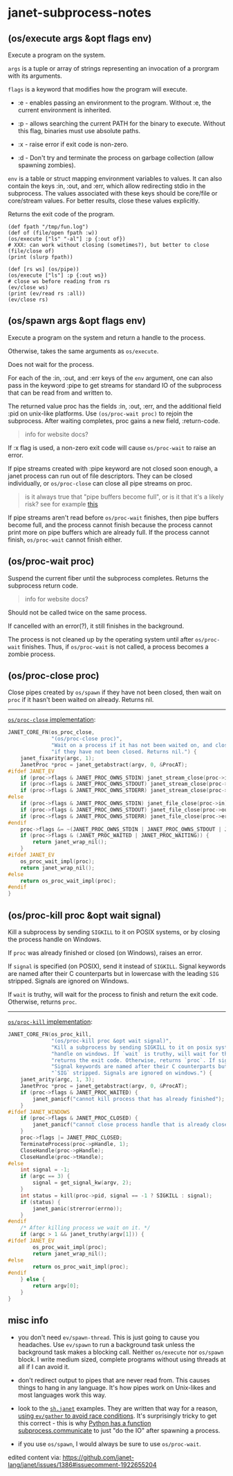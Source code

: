 # janet-subprocess-notes

## (os/execute args &opt flags env)

Execute a program on the system.

`args` is a tuple or array of strings representing an invocation of a
prorgram with its arguments.

`flags` is a keyword that modifies how the program will execute.

* :e - enables passing an environment to the program. Without :e, the
  current environment is inherited.

* :p - allows searching the current PATH for the binary to execute.
  Without this flag, binaries must use absolute paths.

* :x - raise error if exit code is non-zero.

* :d - Don't try and terminate the process on garbage collection
  (allow spawning zombies).

`env` is a table or struct mapping environment variables to values.
It can also contain the keys :in, :out, and :err, which allow
redirecting stdio in the subprocess. The values associated with these
keys should be core/file or core/stream values. For better results,
close these values explicitly.

Returns the exit code of the program.

```janet
(def fpath "/tmp/fun.log")
(def of (file/open fpath :w))
(os/execute ["ls" "-al"] :p {:out of})
# XXX: can work without closing (sometimes?), but better to close
(file/close of)
(print (slurp fpath))
```

```janet
(def [rs ws] (os/pipe))
(os/execute ["ls"] :p {:out ws})
# close ws before reading from rs
(ev/close ws)
(print (ev/read rs :all))
(ev/close rs)
```

## (os/spawn args &opt flags env)

Execute a program on the system and return a handle to the process.

Otherwise, takes the same arguments as `os/execute`.

Does not wait for the process.

For each of the :in, :out, and :err keys of the `env` argument, one
can also pass in the keyword :pipe to get streams for standard IO of
the subprocess that can be read from and written to.

The returned value proc has the fields :in, :out, :err, and the
additional field :pid on unix-like platforms.  Use `(os/proc-wait
proc)` to rejoin the subprocess. After waiting completes, proc gains a
new field, :return-code.

> info for website docs?

If :x flag is used, a non-zero exit code will cause `os/proc-wait` to
raise an error.

If pipe streams created with :pipe keyword are not closed soon enough,
a janet process can run out of file descriptors. They can be closed
individually, or `os/proc-close` can close all pipe streams on proc.

> is it always true that "pipe buffers become full", or is it that
> it's a likely risk?  see for example
> [this](https://unix.stackexchange.com/questions/11946/how-big-is-the-pipe-buffer)

If pipe streams aren't read before `os/proc-wait` finishes, then pipe
buffers become full, and the process cannot finish because the process
cannot print more on pipe buffers which are already full. If the
process cannot finish, `os/proc-wait` cannot finish either.

## (os/proc-wait proc)

Suspend the current fiber until the subprocess completes. Returns the
subprocess return code.

> info for website docs?

Should not be called twice on the same process.

If cancelled with an error(?), it still finishes in the background.

The process is not cleaned up by the operating system until after
`os/proc-wait` finishes.  Thus, if `os/proc-wait` is not called, a
process becomes a zombie process.

## (os/proc-close proc)

Close pipes created by `os/spawn` if they have not been closed, then
wait on `proc` if it hasn't been waited on already.  Returns nil.

---

[`os/proc-close` implementation](https://github.com/janet-lang/janet/blob/431ecd3d1a4caabc66b62f63c2f83ece2f74e9f9/src/core/os.c#L772-L797):

```c
JANET_CORE_FN(os_proc_close,
              "(os/proc-close proc)",
              "Wait on a process if it has not been waited on, and close pipes created by `os/spawn` "
              "if they have not been closed. Returns nil.") {
    janet_fixarity(argc, 1);
    JanetProc *proc = janet_getabstract(argv, 0, &ProcAT);
#ifdef JANET_EV
    if (proc->flags & JANET_PROC_OWNS_STDIN) janet_stream_close(proc->in);
    if (proc->flags & JANET_PROC_OWNS_STDOUT) janet_stream_close(proc->out);
    if (proc->flags & JANET_PROC_OWNS_STDERR) janet_stream_close(proc->err);
#else
    if (proc->flags & JANET_PROC_OWNS_STDIN) janet_file_close(proc->in);
    if (proc->flags & JANET_PROC_OWNS_STDOUT) janet_file_close(proc->out);
    if (proc->flags & JANET_PROC_OWNS_STDERR) janet_file_close(proc->err);
#endif
    proc->flags &= ~(JANET_PROC_OWNS_STDIN | JANET_PROC_OWNS_STDOUT | JANET_PROC_OWNS_STDERR);
    if (proc->flags & (JANET_PROC_WAITED | JANET_PROC_WAITING)) {
        return janet_wrap_nil();
    }
#ifdef JANET_EV
    os_proc_wait_impl(proc);
    return janet_wrap_nil();
#else
    return os_proc_wait_impl(proc);
#endif
}
```

## (os/proc-kill proc &opt wait signal)

Kill a subprocess by sending `SIGKILL` to it on POSIX systems, or
by closing the process handle on Windows.

If `proc` was already finished or closed (on Windows), raises an
error.

If `signal` is specified (on POSIX), send it instead of `SIGKILL`.  Signal
keywords are named after their C counterparts but in lowercase
with the leading `SIG` stripped.  Signals are ignored on Windows.

If `wait` is truthy, will wait for the process to finish and
return the exit code.  Otherwise, returns `proc`.

---

[`os/proc-kill` implementation](https://github.com/janet-lang/janet/blob/431ecd3d1a4caabc66b62f63c2f83ece2f74e9f9/src/core/os.c#L729-L770):

```c
JANET_CORE_FN(os_proc_kill,
              "(os/proc-kill proc &opt wait signal)",
              "Kill a subprocess by sending SIGKILL to it on posix systems, or by closing the process "
              "handle on windows. If `wait` is truthy, will wait for the process to finish and "
              "returns the exit code. Otherwise, returns `proc`. If signal is specified send it instead."
              "Signal keywords are named after their C counterparts but in lowercase with the leading "
              "`SIG` stripped. Signals are ignored on windows.") {
    janet_arity(argc, 1, 3);
    JanetProc *proc = janet_getabstract(argv, 0, &ProcAT);
    if (proc->flags & JANET_PROC_WAITED) {
        janet_panicf("cannot kill process that has already finished");
    }
#ifdef JANET_WINDOWS
    if (proc->flags & JANET_PROC_CLOSED) {
        janet_panicf("cannot close process handle that is already closed");
    }
    proc->flags |= JANET_PROC_CLOSED;
    TerminateProcess(proc->pHandle, 1);
    CloseHandle(proc->pHandle);
    CloseHandle(proc->tHandle);
#else
    int signal = -1;
    if (argc == 3) {
        signal = get_signal_kw(argv, 2);
    }
    int status = kill(proc->pid, signal == -1 ? SIGKILL : signal);
    if (status) {
        janet_panic(strerror(errno));
    }
#endif
    /* After killing process we wait on it. */
    if (argc > 1 && janet_truthy(argv[1])) {
#ifdef JANET_EV
        os_proc_wait_impl(proc);
        return janet_wrap_nil();
#else
        return os_proc_wait_impl(proc);
#endif
    } else {
        return argv[0];
    }
}
```

## misc info

* you don't need `ev/spawn-thread`. This is just going to cause you
  headaches. Use `ev/spawn` to run a background task unless the
  background task makes a blocking call. Neither `os/execute` nor
  `os/spawn` block. I write medium sized, complete programs without
  using threads at all if I can avoid it.

* don't redirect output to pipes that are never read from. This causes
  things to hang in any language. It's how pipes work on Unix-likes
  and most languages work this way.

* look to the
  [`sh.janet`](https://github.com/janet-lang/spork/blob/7a4eff4bfb9486a6c6079ee8bb12e6789cce4564/spork/sh.janet)
  examples. They are written that way for a reason, [using `ev/gather`
  to avoid race
  conditions](https://github.com/janet-lang/spork/blob/7a4eff4bfb9486a6c6079ee8bb12e6789cce4564/spork/sh.janet#L44-L47). It's
  surprisingly tricky to get this correct - this is why [Python has a
  function
  subprocess.communicate](https://docs.python.org/3/library/subprocess.html#subprocess.Popen.communicate)
  to just "do the IO" after spawning a process.

* if you use `os/spawn`, I would always be sure to use `os/proc-wait`.

edited content via: https://github.com/janet-lang/janet/issues/1386#issuecomment-1922655204

